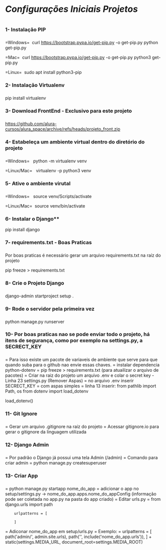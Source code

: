# **_Configurações Iniciais Projetos_** <h1>

### 1- Instalação PIP <h3>

=Windows=&nbsp;
curl https://bootstrap.pypa.io/get-pip.py -o get-pip.py
python get-pip.py

=Mac=&nbsp;
curl https://bootstrap.pypa.io/get-pip.py -o get-pip.py
python3 get-pip.py

=Linux=&nbsp;
sudo apt install python3-pip

### 2- Instalação Virtualenv <h3>

pip install virtualenv

### 3- Download FrontEnd - Exclusivo para este projeto <h3>

https://github.com/alura-cursos/alura_space/archive/refs/heads/projeto_front.zip

### 4- Estabeleça um ambiente virtual dentro do diretório do projeto <h3>

=Windows= &nbsp;
python -m virtualenv venv

=Linux/Mac= &nbsp;
virtualenv -p python3 venv

### 5- Ative o ambiente virutal <h3>

=Windows= &nbsp;
source venv/Scripts/activate

=Linux/Mac=&nbsp;
source venv/bin/activate

### 6- Instalar o Django**

pip install django 

### 7- requirements.txt - Boas Praticas <h3>

Por boas praticas é necessário gerar um arquivo requirements.txt na raíz do projeto

pip freeze > requirements.txt

### 8-  Crie o Projeto Django <h3>

django-admin startproject setup .

### 9- Rode o servidor pela primeira vez <h3>

python manage.py runserver

### 10- Por boas praticas nao se pode enviar todo o projeto, há itens de segurança, como por exemplo na settings.py, a SECRECT_KEY <h3>

= Para isso existe um pacote de variaveis de ambiente que serve para que quando suba para o github nao envie essas chaves.
= instalar dependencia python-dotenv
= pip freeze > requirements.txt (para atuailizar o arquivo de pacotes)
= Criar na raiz do projeto um arquivo .env e colar o secret key - Linha 23 settings.py (Remover Aspas)
= no arquivo .env inserir SECRECT_KEY = com aspas simples
= linha 13 inserir:
from pathlib import Path, os
from dotenv import load_dotenv

load_dotenv()

### 11- Git Ignore <h3>

= Gerar um arquivo .gitignore na raíz do projeto
= Acessar gitignore.io para gerar o gitignore da linguagem utilizada

### 12- Django Admin <h3>

= Por padrão o Django já possui uma tela Admin (/admin)
= Comando para criar admin
    = python manage.py createsuperuser

### 13- Criar App <h3>

= python manage.py startapp nome_do_app
= adicionar o app no setup/settings.py -> nome_do_app.apps.nome_do_appConfig (informação pode ser coletada no app.py na pasta do app criado)
= Editar urls.py
    = from django.urls import path

        urlpatterns = [

        ]
= Adiconar nome_do_app em setup/urls.py
    = Exemplo:
        = urlpatterns = [
            path('admin/', admin.site.urls),
            path('', include('nome_do_app.urls')),
        ] + static(settings.MEDIA_URL, document_root=settings.MEDIA_ROOT)